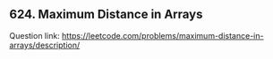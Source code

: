 ## 624. Maximum Distance in Arrays

Question link: https://leetcode.com/problems/maximum-distance-in-arrays/description/